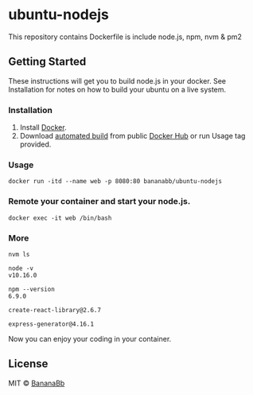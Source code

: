# ubuntu-nodejs

This repository contains Dockerfile is include node.js, npm, nvm & pm2

## Getting Started
These instructions will get you to build node.js in your docker. See Installation for notes on how to build your ubuntu on a live system.

### Installation
1. Install [Docker](https://www.docker.com/).
2. Download [automated build](https://hub.docker.com/r/bananabb/ubuntu-nodejs/) from public [Docker Hub](https://hub.docker.com/) or run Usage tag provided.

### Usage
```
docker run -itd --name web -p 8080:80 bananabb/ubuntu-nodejs
```

### Remote your container and start your node.js.
```
docker exec -it web /bin/bash
```

### More
```
nvm ls

node -v
v10.16.0

npm --version
6.9.0

create-react-library@2.6.7

express-generator@4.16.1
```
Now you can enjoy your coding in your container.

## License
MIT © [BananaBb](https://github.com/BananaBb)
